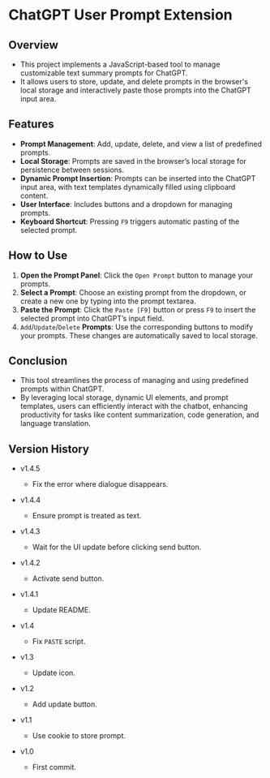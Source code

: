 # ChatGPT User Prompt Extension

## Overview

- This project implements a JavaScript-based tool to manage customizable text summary prompts for ChatGPT.
- It allows users to store, update, and delete prompts in the browser's local storage and interactively paste those prompts into the ChatGPT input area.

## Features

- **Prompt Management**: Add, update, delete, and view a list of predefined prompts.
- **Local Storage**: Prompts are saved in the browser’s local storage for persistence between sessions.
- **Dynamic Prompt Insertion**: Prompts can be inserted into the ChatGPT input area, with text templates dynamically filled using clipboard content.
- **User Interface**: Includes buttons and a dropdown for managing prompts.
- **Keyboard Shortcut**: Pressing `F9` triggers automatic pasting of the selected prompt.

## How to Use

1. **Open the Prompt Panel**: Click the `Open Prompt` button to manage your prompts.
2. **Select a Prompt**: Choose an existing prompt from the dropdown, or create a new one by typing into the prompt textarea.
3. **Paste the Prompt**: Click the `Paste [F9]` button or press `F9` to insert the selected prompt into ChatGPT’s input field.
4. `Add`/`Update`/`Delete` **Prompts**: Use the corresponding buttons to modify your prompts. These changes are automatically saved to local storage.
  
## Conclusion

- This tool streamlines the process of managing and using predefined prompts within ChatGPT.
- By leveraging local storage, dynamic UI elements, and prompt templates, users can efficiently interact with the chatbot, enhancing productivity for tasks like content summarization, code generation, and language translation.

## Version History

- v1.4.5
  - Fix the error where dialogue disappears.

- v1.4.4
  - Ensure prompt is treated as text.

- v1.4.3
  - Wait for the UI update before clicking send button.

- v1.4.2
  - Activate send button.

- v1.4.1
  - Update README.

- v1.4
  - Fix `PASTE` script.

- v1.3
  - Update icon.

- v1.2
  - Add update button.

- v1.1
  - Use cookie to store prompt.

- v1.0
  - First commit.
